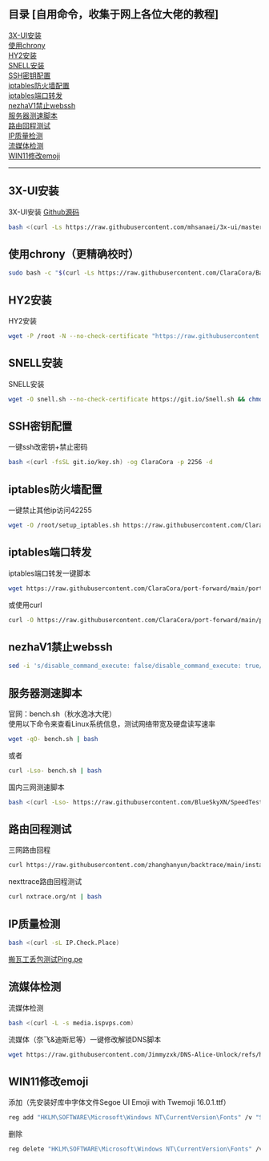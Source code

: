 ## 目录 [自用命令，收集于网上各位大佬的教程]

[3X-UI安装](#3X-UI安装)</br>
[使用chrony](#使用chrony)</br>
[HY2安装](#HY2安装)</br>
[SNELL安装](#SNELL安装)</br>
[SSH密钥配置](#SSH密钥配置)</br>
[iptables防火墙配置](#iptables防火墙配置)</br>
[iptables端口转发](#iptables端口转发)</br>
[nezhaV1禁止webssh](#nezhaV1禁止webssh)</br>
[服务器测速脚本](#服务器测速脚本)</br>
[路由回程测试](#路由回程测试)</br>
[IP质量检测](#IP质量检测)</br>
[流媒体检测](#流媒体检测)</br>
[WIN11修改emoji](#WIN11修改emoji)</br>

---

## 3X-UI安装<a name="3X-UI安装"></a>
3X-UI安装 <a href="https://github.com/MHSanaei/3x-ui">Github源码</a>
```bash
bash <(curl -Ls https://raw.githubusercontent.com/mhsanaei/3x-ui/master/install.sh)
```


## 使用chrony（更精确校时）<a name="使用chrony"></a>
```bash
sudo bash -c "$(curl -Ls https://raw.githubusercontent.com/ClaraCora/Backup/refs/heads/main/chrony-setup.sh)"
```


## HY2安装<a name="HY2安装"></a>
HY2安装 
```bash
wget -P /root -N --no-check-certificate "https://raw.githubusercontent.com/mack-a/v2ray-agent/master/install.sh" && chmod 700 /root/install.sh && /root/install.sh
```

## SNELL安装<a name="SNELL安装"></a>
SNELL安装
```bash
wget -O snell.sh --no-check-certificate https://git.io/Snell.sh && chmod +x snell.sh && ./snell.sh
```

## SSH密钥配置<a name="SSH密钥配置"></a>
一键ssh改密钥+禁止密码
```bash
bash <(curl -fsSL git.io/key.sh) -og ClaraCora -p 2256 -d
```

## iptables防火墙配置<a name="iptables防火墙配置"></a>
一键禁止其他ip访问42255
```bash
wget -O /root/setup_iptables.sh https://raw.githubusercontent.com/ClaraCora/Backup/refs/heads/main/setup_iptables.sh && chmod +x /root/setup_iptables.sh && /root/setup_iptables.sh
```

## iptables端口转发<a name="iptables端口转发"></a>
iptables端口转发一键脚本
```bash
wget https://raw.githubusercontent.com/ClaraCora/port-forward/main/port-forward.sh && chmod +x port-forward.sh && sudo ./port-forward.sh
```
或使用curl
```bash
curl -O https://raw.githubusercontent.com/ClaraCora/port-forward/main/port-forward.sh && chmod +x port-forward.sh && sudo ./port-forward.sh
```

## nezhaV1禁止webssh<a name="nezhaV1禁止webssh"></a>
```bash
sed -i 's/disable_command_execute: false/disable_command_execute: true/' /opt/nezha/agent/config.yml && systemctl restart nezha-agent
```

## 服务器测速脚本<a name="服务器测速脚本"></a>
官网：bench.sh（秋水逸冰大佬）  
使用以下命令来查看Linux系统信息，测试网络带宽及硬盘读写速率
```bash
wget -qO- bench.sh | bash
```
或者
```bash
curl -Lso- bench.sh | bash
```

国内三网测速脚本
```bash
bash <(curl -Lso- https://raw.githubusercontent.com/BlueSkyXN/SpeedTestCN/main/superspeed.sh)
```

## 路由回程测试<a name="路由回程测试"></a>
三网路由回程
```bash
curl https://raw.githubusercontent.com/zhanghanyun/backtrace/main/install.sh -sSf | sh
```

nexttrace路由回程测试
```bash
curl nxtrace.org/nt | bash
```

## IP质量检测<a name="IP质量检测"></a>
```bash
bash <(curl -sL IP.Check.Place)
```

<a href="http://Ping.pe">搬瓦工丢包测试Ping.pe</a>

## 流媒体检测<a name="流媒体检测"></a>
流媒体检测
```bash
bash <(curl -L -s media.ispvps.com)
```

流媒体（奈飞&迪斯尼等）一键修改解锁DNS脚本
```bash
wget https://raw.githubusercontent.com/Jimmyzxk/DNS-Alice-Unlock/refs/heads/main/dns-unlock.sh && bash dns-unlock.sh
```

## WIN11修改emoji<a name="WIN11修改emoji"></a>
添加（先安装好库中字体文件Segoe UI Emoji with Twemoji 16.0.1.ttf）
```bash
reg add "HKLM\SOFTWARE\Microsoft\Windows NT\CurrentVersion\Fonts" /v "Segoe UI Emoji (TrueType)" /d "Segoe UI Emoji with Twemoji 16.0.1.ttf" /f
```

删除
```bash
reg delete "HKLM\SOFTWARE\Microsoft\Windows NT\CurrentVersion\Fonts" /v "Segoe UI Emoji (TrueType)" /f
```

